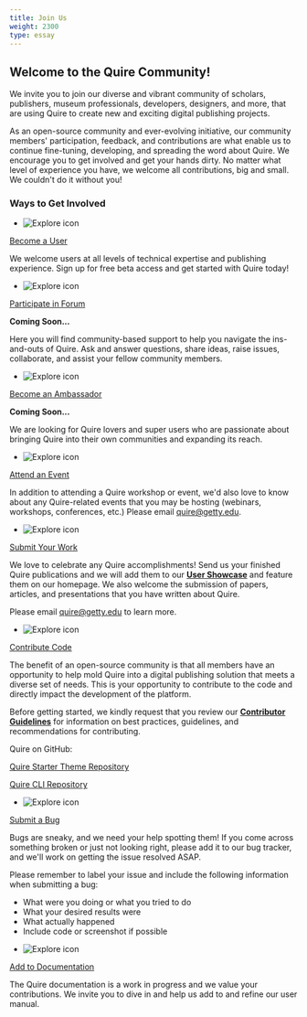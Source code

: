 ```yaml
---
title: Join Us
weight: 2300
type: essay
---
```


## Welcome to the Quire Community!

We invite you to join our diverse and vibrant community of scholars, publishers, museum professionals, developers, designers, and more, that are using Quire to create new and exciting digital publishing projects.

As an open-source community and ever-evolving initiative, our community members' participation, feedback, and contributions are what enable us to continue fine-tuning, developing, and spreading the word about Quire. We encourage you to get involved and get your hands dirty. No matter what level of experience you have, we welcome all contributions, big and small. We couldn't do it without you!

### Ways to Get Involved

<div class="feature-cards xsmall-card">

- ![Explore icon](/img/illustrations/undraw_Group_chat_unwm.png)
</div>

<div class="action-button">

[Become a User](https://quire/getty.edu/community)
</div>

We welcome users at all levels of technical expertise and publishing experience.  Sign up for free beta access and get started with Quire today!

<div class="feature-cards xsmall-card">

-  ![Explore icon](/img/illustrations/undraw_team_chat_y27k.png)
</div>

<div class="action-button">

[Participate in Forum](/community/forum/)

</div>

**Coming Soon...**

Here you will find community-based support to help you navigate the ins-and-outs of Quire. Ask and answer questions, share ideas, raise issues, collaborate, and assist your fellow community members.

<div class="feature-cards xsmall-card">

-  ![Explore icon](/img/illustrations/undraw_certification_aif8.png)
</div>

<div class="action-button">

[Become an Ambassador](#)
</div>

**Coming Soon...**

We are looking for Quire lovers and super users who are passionate about bringing Quire into their own communities and expanding its reach.

<div class="feature-cards xsmall-card">

-  ![Explore icon](/img/illustrations/undraw_events_2p66.png)
</div>

<div class="action-button">

[Attend an Event](/community/news-events)
</div>


In addition to attending a Quire workshop or event, we'd also love to know about any Quire-related events that you may be hosting (webinars, workshops, conferences, etc.) Please email quire@getty.edu.

<div class="feature-cards xsmall-card">

-  ![Explore icon](/img/illustrations/undraw_done_a34v.png)
</div>

<div class="action-button">

[Submit Your Work](#)
</div>

We love to celebrate any Quire accomplishments! Send us your finished Quire publications and we will add them to our **[User Showcase](community/user-showcase/)** and feature them on our homepage. We also welcome the submission of papers, articles, and presentations that you have written about Quire.

Please email quire@getty.edu to learn more.

<div class="feature-cards xsmall-card">

-  ![Explore icon](/img/illustrations/undraw_code_typing_7jnv.png)
</div>

<div class="action-button">

[Contribute Code](/community/contributor-guidelines)
</div>

The benefit of an open-source community is that all members have an opportunity to help mold Quire into a digital publishing solution that meets a diverse set of needs. This is your opportunity to contribute to the code and directly impact the development of the platform.

Before getting started, we kindly request that you review our **[Contributor Guidelines](/community/contributor-guidelines/)** for information on best practices, guidelines, and recommendations for contributing.

Quire on GitHub:

[Quire Starter Theme Repository](https://github.com/gettypubs/quire-starter-theme)

[Quire CLI Repository](https://github.com/gettypubs/quire-cli)

<div class="feature-cards xsmall-card">

-  ![Explore icon](/img/illustrations/undraw_bug_fixing_oc7a.png)
</div>

<div class="action-button">

[Submit a Bug](https://github.com/gettypubs/quire/issues)
</div>

Bugs are sneaky, and we need your help spotting them! If you come across something broken or just not looking right, please add it to our bug tracker, and we'll work on getting the issue resolved ASAP.

Please remember to label your issue and include the following information when submitting a bug:

  - What were you doing or what you tried to do
  - What your desired results were
  - What actually happened
  - Include code or screenshot if possible

<div class="feature-cards xsmall-card">

-  ![Explore icon](/img/illustrations/undraw_add_document_0hek.png)
  </div>

<div class="action-button">

[Add to Documentation](https://github.com/gettypubs/quire)
  </div>

The Quire documentation is a work in progress and we value your contributions. We invite you to dive in and help us add to and refine our user manual.
